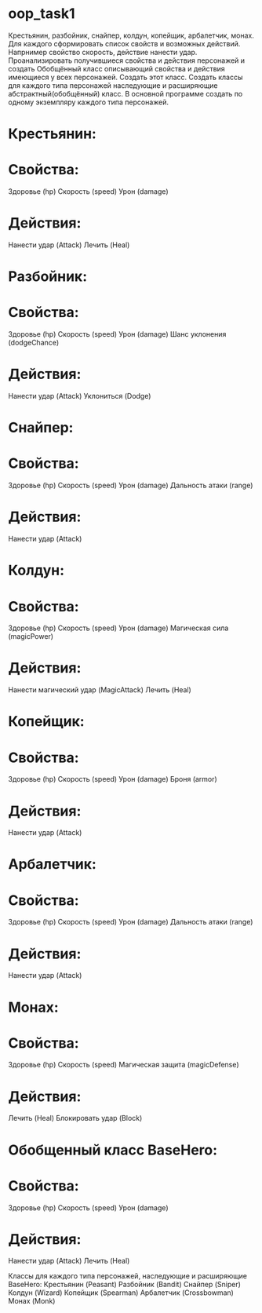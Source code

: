 # oop_task1
Крестьянин, разбойник, снайпер, колдун, копейщик, арбалетчик, монах. Для каждого сформировать список свойств и возможных действий. Напрнимер свойство скорость, действие нанести удар. Проанализировать получившиеся свойства и действия персонажей и создать Обобщённый класс описывающий свойства и действия имеющиеся у всех персонажей. Создать этот класс. Создать классы для каждого типа персонажей наследующие и расширяющие абстрактный(обобщённый) класс. В основной программе создать по одному экземпляру каждого типа персонажей.

# Крестьянин:
# Свойства:
Здоровье (hp)
Скорость (speed)
Урон (damage)
# Действия:
Нанести удар (Attack)
Лечить (Heal)

# Разбойник:
# Свойства:
Здоровье (hp)
Скорость (speed)
Урон (damage)
Шанс уклонения (dodgeChance)
# Действия:
Нанести удар (Attack)
Уклониться (Dodge)

# Снайпер:
# Свойства:
Здоровье (hp)
Скорость (speed)
Урон (damage)
Дальность атаки (range)
# Действия:
Нанести удар (Attack)

# Колдун:
# Свойства:
Здоровье (hp)
Скорость (speed)
Урон (damage)
Магическая сила (magicPower)
# Действия:
Нанести магический удар (MagicAttack)
Лечить (Heal)

# Копейщик:
# Свойства:
Здоровье (hp)
Скорость (speed)
Урон (damage)
Броня (armor)
# Действия:
Нанести удар (Attack)

# Арбалетчик:
# Свойства:
Здоровье (hp)
Скорость (speed)
Урон (damage)
Дальность атаки (range)
# Действия:
Нанести удар (Attack)

# Монах:
# Свойства:
Здоровье (hp)
Скорость (speed)
Магическая защита (magicDefense)
# Действия:
Лечить (Heal)
Блокировать удар (Block)

# Обобщенный класс BaseHero:
# Свойства:
Здоровье (hp)
Скорость (speed)
Урон (damage)
# Действия:
Нанести удар (Attack)
Лечить (Heal)

Классы для каждого типа персонажей, наследующие и расширяющие BaseHero:
Крестьянин (Peasant)
Разбойник (Bandit)
Снайпер (Sniper)
Колдун (Wizard)
Копейщик (Spearman)
Арбалетчик (Crossbowman)
Монах (Monk)